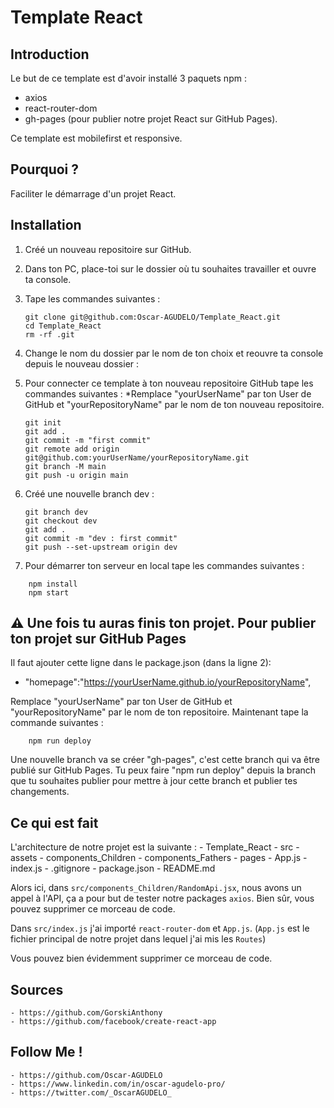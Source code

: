 # Template React

## Introduction

Le but de ce template est d'avoir installé 3 paquets npm :

- axios
- react-router-dom
- gh-pages (pour publier notre projet React sur GitHub Pages).

Ce template est mobilefirst et responsive.

## Pourquoi ?

Faciliter le démarrage d'un projet React.

## Installation

1. Créé un nouveau repositoire sur GitHub.

2. Dans ton PC, place-toi sur le dossier où tu souhaites travailler et ouvre ta console.

3. Tape les commandes suivantes :

    ```
    git clone git@github.com:Oscar-AGUDELO/Template_React.git
    cd Template_React
    rm -rf .git
    ```

4. Change le nom du dossier par le nom de ton choix et reouvre ta console depuis le nouveau dossier :

5. Pour connecter ce template à ton nouveau repositoire GitHub tape les commandes suivantes :
    *Remplace "yourUserName" par ton User de GitHub et "yourRepositoryName" par le nom de ton nouveau repositoire.
    ```
    git init
    git add .
    git commit -m "first commit"
    git remote add origin git@github.com:yourUserName/yourRepositoryName.git
    git branch -M main
    git push -u origin main
    ```

6. Créé une nouvelle branch dev :
    ```
    git branch dev
    git checkout dev
    git add .
    git commit -m "dev : first commit"
    git push --set-upstream origin dev
    ```

7. Pour démarrer ton serveur en local tape les commandes suivantes :

```
    npm install
    npm start
```

## ⚠ Une fois tu auras finis ton projet. Pour publier ton projet sur GitHub Pages 

Il faut ajouter cette ligne dans le package.json (dans la ligne 2):
 - "homepage":"https://yourUserName.github.io/yourRepositoryName",

Remplace "yourUserName" par ton User de GitHub et "yourRepositoryName" par le nom de ton repositoire. Maintenant tape la commande suivantes :

```
    npm run deploy
```

Une nouvelle branch va se créer "gh-pages", c'est cette branch qui va être publié sur GitHub Pages. Tu peux faire "npm run deploy" depuis la branch que tu souhaites publier pour mettre à jour cette branch et publier tes changements.

## Ce qui est fait

L'architecture de notre projet est la suivante :
    - Template_React
        - src
            - assets
            - components_Children
            - components_Fathers
            - pages
        - App.js
        - index.js
        - .gitignore
        - package.json
        - README.md

Alors ici, dans `src/components_Children/RandomApi.jsx`, nous avons un appel à l'API, ça a pour but de tester notre
packages `axios`.
Bien sûr, vous pouvez supprimer ce morceau de code.

Dans `src/index.js` j'ai importé `react-router-dom` et `App.js`. (`App.js` est le fichier principal de notre projet dans
lequel j'ai mis les `Routes`)

Vous pouvez bien évidemment supprimer ce morceau de code.


## Sources

    - https://github.com/GorskiAnthony
    - https://github.com/facebook/create-react-app

## Follow Me ! 

    - https://github.com/Oscar-AGUDELO
    - https://www.linkedin.com/in/oscar-agudelo-pro/
    - https://twitter.com/_OscarAGUDELO_
